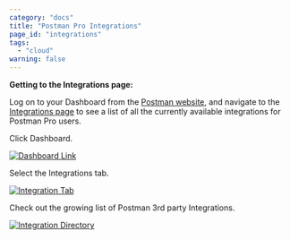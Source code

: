 ```yaml
---
category: "docs"
title: "Postman Pro Integrations"
page_id: "integrations"
tags: 
  - "cloud"
warning: false
---
```


**Getting to the Integrations page:**

Log on to your Dashboard from the [Postman website][0], and navigate to the [Integrations page][1] to see a list of all the currently available integrations for Postman Pro users.

Click Dashboard.

[![Dashboard Link](https://s3.amazonaws.com/postman-static-getpostman-com/postman-docs/dashboard_link.jpg)][2]

Select the Integrations tab.

[![Integration Tab](https://s3.amazonaws.com/postman-static-getpostman-com/postman-docs/integration_link.jpg)][3]

Check out the growing list of Postman 3rd party Integrations.

[![Integration Directory](https://s3.amazonaws.com/postman-static-getpostman-com/postman-docs/integration_directory.gif)][4]

[0]: https://www.getpostman.com/ 
[1]: https://app.getpostman.com/dashboard/integrations
[2]: https://s3.amazonaws.com/postman-static-getpostman-com/postman-docs/dashboard_link.jpg
[3]: https://s3.amazonaws.com/postman-static-getpostman-com/postman-docs/integration_link.jpg
[4]: https://s3.amazonaws.com/postman-static-getpostman-com/postman-docs/integration_directory.gif

